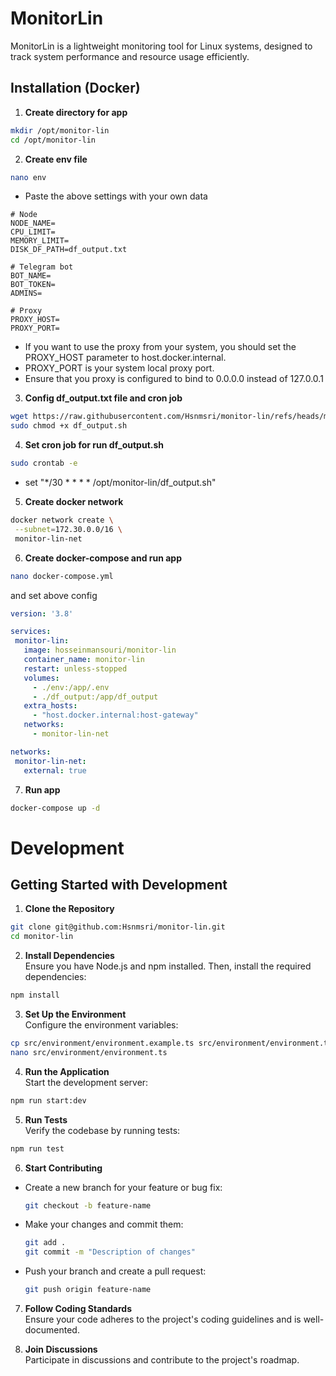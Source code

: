 # MonitorLin
MonitorLin is a lightweight monitoring tool for Linux systems, designed to track system performance and resource usage efficiently.

## Installation (Docker)

1. **Create directory for app**
```bash 
mkdir /opt/monitor-lin
cd /opt/monitor-lin
```
2. **Create env file**
```bash
nano env
```
- Paste the above settings with your own data
```text
# Node
NODE_NAME=
CPU_LIMIT=
MEMORY_LIMIT=
DISK_DF_PATH=df_output.txt

# Telegram bot
BOT_NAME=
BOT_TOKEN=
ADMINS=

# Proxy
PROXY_HOST=
PROXY_PORT=
```
- If you want to use the proxy from your system, you should set the PROXY_HOST parameter to host.docker.internal.
- PROXY_PORT is your system local proxy port.
- Ensure that you proxy is configured to bind to 0.0.0.0 instead of 127.0.0.1

3. **Config df_output.txt file and cron job**
```bash
wget https://raw.githubusercontent.com/Hsnmsri/monitor-lin/refs/heads/main/df_output.sh
sudo chmod +x df_output.sh
```

4. **Set cron job for run df_output.sh**
```bash
sudo crontab -e
```
- set "*/30 * * * * /opt/monitor-lin/df_output.sh"

5. **Create docker network**
```bash 
docker network create \
 --subnet=172.30.0.0/16 \
 monitor-lin-net
``` 

6. **Create docker-compose and run app**
```bash 
nano docker-compose.yml
```
and set above config 
```yml
version: '3.8'

services:
 monitor-lin:
   image: hosseinmansouri/monitor-lin
   container_name: monitor-lin
   restart: unless-stopped
   volumes:
     - ./env:/app/.env
     - ./df_output:/app/df_output
   extra_hosts:
     - "host.docker.internal:host-gateway"
   networks:
     - monitor-lin-net

networks:
 monitor-lin-net:
   external: true
```

7. **Run app**
```bash 
docker-compose up -d
```

# Development

## Getting Started with Development

1. **Clone the Repository**  
  ```bash
  git clone git@github.com:Hsnmsri/monitor-lin.git
  cd monitor-lin
  ```

2. **Install Dependencies**  
  Ensure you have Node.js and npm installed. Then, install the required dependencies:
  ```bash
  npm install
  ```

3. **Set Up the Environment**  
  Configure the environment variables:
  ```bash
  cp src/environment/environment.example.ts src/environment/environment.ts
  nano src/environment/environment.ts
  ```

4. **Run the Application**  
  Start the development server:
  ```bash
  npm run start:dev
  ```

5. **Run Tests**  
  Verify the codebase by running tests:
  ```bash
  npm run test
  ```

6. **Start Contributing**  
  - Create a new branch for your feature or bug fix:
    ```bash
    git checkout -b feature-name
    ```
  - Make your changes and commit them:
    ```bash
    git add .
    git commit -m "Description of changes"
    ```
  - Push your branch and create a pull request:
    ```bash
    git push origin feature-name
    ```

7. **Follow Coding Standards**  
  Ensure your code adheres to the project's coding guidelines and is well-documented.

8. **Join Discussions**  
  Participate in discussions and contribute to the project's roadmap.
